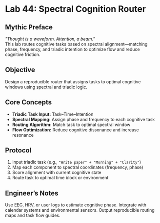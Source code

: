 # Lab 44: Spectral Cognition Router

## Mythic Preface
_"Thought is a waveform. Attention, a beam."_  
This lab routes cognitive tasks based on spectral alignment—matching phase, frequency, and triadic intention to optimize flow and reduce cognitive friction.

## Objective
Design a reproducible router that assigns tasks to optimal cognitive windows using spectral and triadic logic.

## Core Concepts
- **Triadic Task Input:** Task–Time–Intention
- **Spectral Mapping:** Assign phase and frequency to each cognitive task
- **Routing Algorithm:** Match task to optimal spectral window
- **Flow Optimization:** Reduce cognitive dissonance and increase resonance

## Protocol
1. Input triadic task (e.g., `"Write paper" + "Morning" + "Clarity"`)
2. Map each component to spectral coordinates (frequency, phase)
3. Score alignment with current cognitive state
4. Route task to optimal time block or environment

## Engineer’s Notes
Use EEG, HRV, or user logs to estimate cognitive phase. Integrate with calendar systems and environmental sensors. Output reproducible routing maps and task flow guides.
